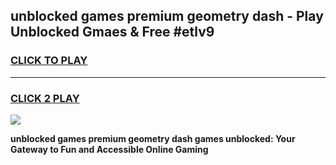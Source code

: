 
## unblocked games premium geometry dash - Play Unblocked Gmaes & Free #etlv9
<h3>
<a href="https://news.freeplayer.one?title=unblocked_games_premium_geometry_dash&ref=03M">CLICK TO PLAY</a></h3>
<hr>

<h3>
<a href="https://news.freeplayer.one?title=unblocked_games_premium_geometry_dash&ref=03M">CLICK 2 PLAY</a>
  
</h3>

<a href="https://news.freeplayer.one?title=unblocked_games_premium_geometry_dash&ref=03M"><img src="https://clearcache.store/games.png"></a>


**unblocked games premium geometry dash games unblocked: Your Gateway to Fun and Accessible Online Gaming**
